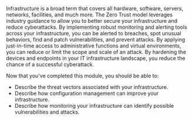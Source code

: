 Infrastructure is a broad term that covers all hardware, software, servers, networks, facilities, and much more. The Zero Trust model leverages industry guidance to allow you to better secure your infrastructure and reduce cyberattacks. By implementing robust monitoring and alerting tools across your infrastructure, you can be alerted to breaches, spot unusual behaviors, find and patch vulnerabilities, and prevent attacks. By applying just-in-time access to administrative functions and virtual environments, you can reduce or limit the scope and scale of an attack. By hardening the devices and endpoints in your IT infrastructure landscape, you reduce the chance of a successful cyberattack.

Now that you've completed this module, you should be able to:

- Describe the threat vectors associated with your infrastructure.
- Describe how configuration management can improve your infrastructure.
- Describe how monitoring your infrastructure can identify possible vulnerabilities and attacks.
